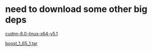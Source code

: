 # need to download some other big deps

[cudnn-8.0-linux-x64-v5.1](https://pan.baidu.com/s/18wZtdg2_-ooeXndwm0wT0Q)


[boost_1_65_1.tar](https://pan.baidu.com/s/1TfVBbpZpH-ZoSoY0nqxmhQ)



